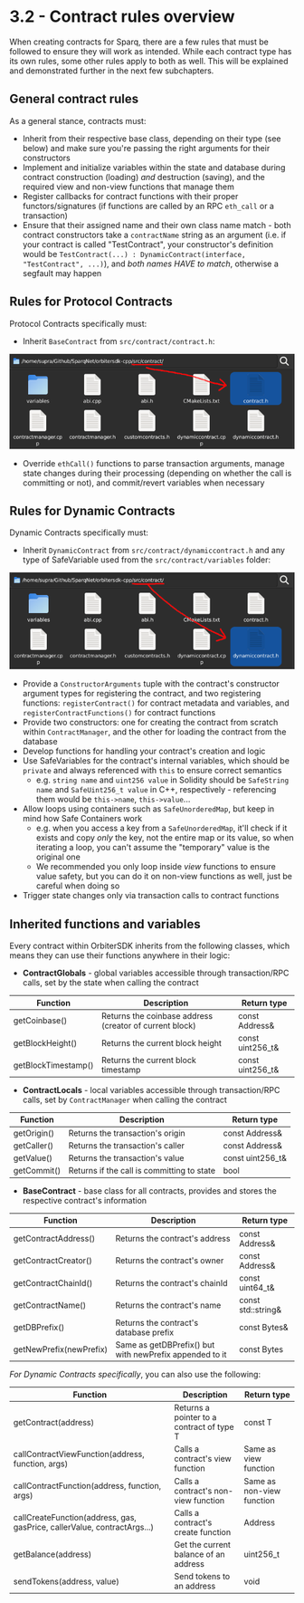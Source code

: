 # 3.2 - Contract rules overview

When creating contracts for Sparq, there are a few rules that must be followed to ensure they will work as intended. While each contract type has its own rules, some other rules apply to both as well. This will be explained and demonstrated further in the next few subchapters.

## General contract rules

As a general stance, contracts must:

* Inherit from their respective base class, depending on their type (see below) and make sure you're passing the right arguments for their constructors
* Implement and initialize variables within the state and database during contract construction (loading) *and* destruction (saving), and the required view and non-view functions that manage them
* Register callbacks for contract functions with their proper functors/signatures (if functions are called by an RPC `eth_call` or a transaction)
* Ensure that their assigned name and their own class name match - both contract constructors take a `contractName` string as an argument (i.e. if your contract is called "TestContract", your constructor's definition would be `TestContract(...) : DynamicContract(interface, "TestContract", ...)`), and *both names HAVE to match*, otherwise a segfault may happen

## Rules for Protocol Contracts

Protocol Contracts specifically must:

* Inherit `BaseContract` from `src/contract/contract.h`:

![BaseContract](img/BaseContract.png)

* Override `ethCall()` functions to parse transaction arguments, manage state changes during their processing (depending on whether the call is committing or not), and commit/revert variables when necessary

## Rules for Dynamic Contracts

Dynamic Contracts specifically must:

* Inherit `DynamicContract` from `src/contract/dynamiccontract.h` and any type of SafeVariable used from the `src/contract/variables` folder:

![DynamicContract](img/DynamicContract.png)

* Provide a `ConstructorArguments` tuple with the contract's constructor argument types for registering the contract, and two registering functions: `registerContract()` for contract metadata and variables, and `registerContractFunctions()` for contract functions
* Provide two constructors: one for creating the contract from scratch within `ContractManager`, and the other for loading the contract from the database
* Develop functions for handling your contract's creation and logic
* Use SafeVariables for the contract's internal variables, which should be `private` and always referenced with `this` to ensure correct semantics
    * e.g. `string name` and `uint256 value` in Solidity should be `SafeString name` and `SafeUint256_t value` in C++, respectively - referencing them would be `this->name`, `this->value`...
* Allow loops using containers such as `SafeUnorderedMap`, but keep in mind how Safe Containers work
  * e.g. when you access a key from a `SafeUnorderedMap`, it'll check if it exists and copy *only* the key, not the entire map or its value, so when iterating a loop, you can't assume the "temporary" value is the original one
  * We recommended you only loop inside *view* functions to ensure value safety, but you can do it on non-view functions as well, just be careful when doing so
* Trigger state changes only via transaction calls to contract functions

## Inherited functions and variables

Every contract within OrbiterSDK inherits from the following classes, which means they can use their functions anywhere in their logic:

* **ContractGlobals** - global variables accessible through transaction/RPC calls, set by the state when calling the contract

| Function            | Description                                             | Return type       |
|---------------------|---------------------------------------------------------|-------------------|
| getCoinbase()       | Returns the coinbase address (creator of current block) | const Address&    |
| getBlockHeight()    | Returns the current block height                        | const uint256_t&  |
| getBlockTimestamp() | Returns the current block timestamp                     | const uint256_t&  |

* **ContractLocals** - local variables accessible through transaction/RPC calls, set by `ContractManager` when calling the contract

| Function    | Description                                 | Return type       |
|-------------|---------------------------------------------|-------------------|
| getOrigin() | Returns the transaction's origin            | const Address&    |
| getCaller() | Returns the transaction's caller            | const Address&    |
| getValue()  | Returns the transaction's value             | const uint256_t&  |
| getCommit() | Returns if the call is committing to state  | bool              |

* **BaseContract** - base class for all contracts, provides and stores the respective contract's information

| Function                | Description                                             | Return type         |
|-------------------------|---------------------------------------------------------|---------------------|
| getContractAddress()    | Returns the contract's address                          | const Address&      |
| getContractCreator()    | Returns the contract's owner                            | const Address&      |
| getContractChainId()    | Returns the contract's chainId                          | const uint64_t&     |
| getContractName()       | Returns the contract's name                             | const std::string&  |
| getDBPrefix()           | Returns the contract's database prefix                  | const Bytes&        |
| getNewPrefix(newPrefix) | Same as getDBPrefix() but with newPrefix appended to it | const Bytes         |

*For Dynamic Contracts specifically*, you can also use the following:

| Function                                                                  | Description                               | Return type               |
|---------------------------------------------------------------------------|-------------------------------------------|---------------------------|
| getContract(address)                                                      | Returns a pointer to a contract of type T | const T                   |
| callContractViewFunction(address, function, args)                         | Calls a contract's view function          | Same as view function     |
| callContractFunction(address, function, args)                             | Calls a contract's non-view function      | Same as non-view function |
| callCreateFunction(address, gas, gasPrice, callerValue, contractArgs...)  | Calls a contract's create function        | Address                   |
| getBalance(address)                                                       | Get the current balance of an address     | uint256_t                 |
| sendTokens(address, value)                                                | Send tokens to an address                 | void                      |

